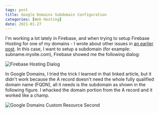 ```yaml
---
tags: post
title: Google Domains Subdomain Configuration
categories: [Web Hosting]
date: 2021-01-27
---
```


I'm working a lot lately in Firebase, and when trying to setup Firebase Hosting for one of my domains - I wrote about other issues in [an earlier post]({{site.baseurl}}/2021/01/27/firebase-hosting-google-domains). In this case, I want to setup a subdomain (for example: subname.mysite.com), Firebase showed me the following dialog:

![Firebase Hosting Dialog]({{site.baseurl}}/assets/firebase-custom-domain-2.png)

In Google Domains, I tried the trick I learned in that linked article, but it didn't work because the A record doesn't need the whole fully qualified domain name (FQDN), all it needs is the subdomain as shown in the following figure. I whacked the domain portion from the A record and it worked like a champ.

![Google Domains Custom Resource Second]({{site.baseurl}}/assets/google-domains-custom-resources-4.png)
